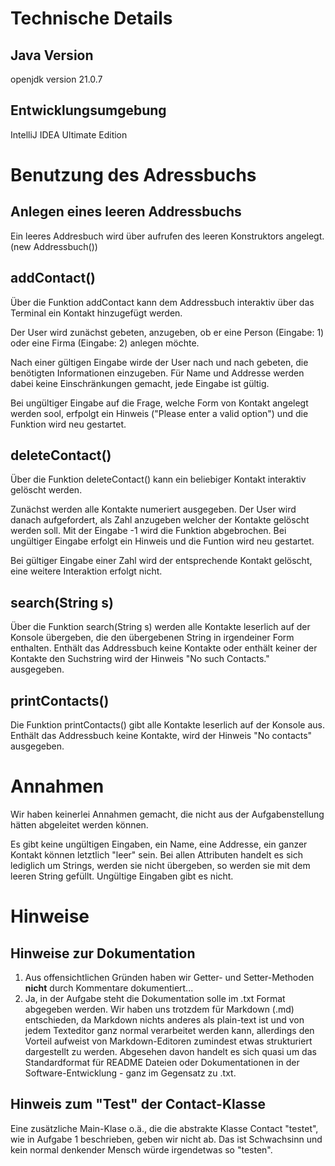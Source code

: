 # Technische Details
## Java Version
openjdk version 21.0.7
## Entwicklungsumgebung 
IntelliJ IDEA Ultimate Edition

# Benutzung des Adressbuchs
## Anlegen eines leeren Addressbuchs
Ein leeres Addresbuch wird über aufrufen des leeren Konstruktors angelegt. (new Addressbuch())

## addContact()
Über die Funktion addContact kann dem Addressbuch interaktiv über das Terminal ein Kontakt hinzugefügt werden.

Der User wird zunächst gebeten, anzugeben, ob er eine Person (Eingabe: 1) oder eine Firma (Eingabe: 2) anlegen möchte.

Nach einer gültigen Eingabe wirde der User nach und nach gebeten, die benötigten Informationen einzugeben. Für Name und Addresse werden dabei keine Einschränkungen gemacht, jede Eingabe ist gültig.

Bei ungültiger Eingabe auf die Frage, welche Form von Kontakt angelegt werden sool, erfpolgt ein Hinweis ("Please enter a valid option") und die Funktion wird neu gestartet.

## deleteContact()
Über die Funktion deleteContact() kann ein beliebiger Kontakt interaktiv gelöscht werden.

Zunächst werden alle Kontakte numeriert ausgegeben. Der User wird danach aufgefordert, als Zahl anzugeben welcher der Kontakte gelöscht werden soll. Mit der Eingabe -1 wird die Funktion abgebrochen. Bei ungültiger Eingabe erfolgt ein Hinweis und die Funtion wird neu gestartet.

Bei gültiger Eingabe einer Zahl wird der entsprechende Kontakt gelöscht, eine weitere Interaktion erfolgt nicht.

## search(String s)
Über die Funktion search(String s) werden alle Kontakte leserlich auf der Konsole übergeben, die den übergebenen String in irgendeiner Form enthalten. Enthält das Addressbuch keine Kontakte oder enthält keiner der Kontakte den Suchstring wird der Hinweis "No such Contacts." ausgegeben.

## printContacts()
Die Funktion printContacts() gibt alle Kontakte leserlich auf der Konsole aus. Enthält das Addressbuch keine Kontakte, wird der Hinweis "No contacts" ausgegeben.

# Annahmen
Wir haben keinerlei Annahmen gemacht, die nicht aus der Aufgabenstellung hätten abgeleitet werden können. 

Es gibt keine ungültigen Eingaben, ein Name, eine Addresse, ein ganzer Kontakt können letztlich "leer" sein. Bei allen Attributen handelt es sich lediglich um Strings, werden sie nicht übergeben, so werden sie mit dem leeren String gefüllt. Ungültige Eingaben gibt es nicht.

# Hinweise
## Hinweise zur Dokumentation
1. Aus offensichtlichen Gründen haben wir Getter- und Setter-Methoden **nicht** durch Kommentare dokumentiert...
2. Ja, in der Aufgabe steht die Dokumentation solle im .txt Format abgegeben werden. Wir haben uns trotzdem für Markdown (.md) entschieden, da Markdown nichts anderes als plain-text ist und von jedem Texteditor ganz normal verarbeitet werden kann, allerdings den Vorteil aufweist von Markdown-Editoren zumindest etwas strukturiert dargestellt zu werden. Abgesehen davon handelt es sich quasi um das Standardformat für README Dateien oder Dokumentationen in der Software-Entwicklung - ganz im Gegensatz zu .txt.

## Hinweis zum "Test" der Contact-Klasse
Eine zusätzliche Main-Klase o.ä., die die abstrakte Klasse Contact "testet", wie in Aufgabe 1 beschrieben, geben wir nicht ab. Das ist Schwachsinn und kein normal denkender Mensch würde irgendetwas so "testen".